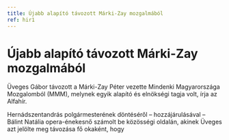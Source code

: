 ```yaml
---
title: Újabb alapító távozott Márki-Zay mozgalmából
ref: hir1
---
```


# Újabb alapító távozott Márki-Zay mozgalmából

Üveges Gábor távozott a Márki-Zay Péter vezette Mindenki Magyarországa Mozgalomból (MMM), melynek egyik alapító és elnökségi tagja volt, írja az Alfahír.

Hernádszentandrás polgármesterének döntéséről – hozzájárulásával – Bálint Natália opera-énekesnő számolt be közösségi oldalán, akinek Üveges azt jelölte meg távozása fő okaként, hogy